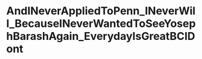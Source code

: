 # AndINeverAppliedToPenn_INeverWill_BecauseINeverWantedToSeeYosephBarashAgain_EverydayIsGreatBCIDont